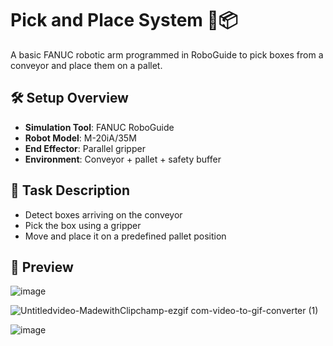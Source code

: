 # Pick and Place System 🤖📦

A basic FANUC robotic arm programmed in RoboGuide to pick boxes from a conveyor and place them on a pallet.

## 🛠️ Setup Overview

- **Simulation Tool**: FANUC RoboGuide
- **Robot Model**: M-20iA/35M
- **End Effector**: Parallel gripper
- **Environment**: Conveyor + pallet + safety buffer

## 🎯 Task Description

- Detect boxes arriving on the conveyor
- Pick the box using a gripper
- Move and place it on a predefined pallet position

## 📸 Preview

![image](https://github.com/user-attachments/assets/e4bc3330-02fb-45d2-aa2a-490d6d42f3a2)

![Untitledvideo-MadewithClipchamp-ezgif com-video-to-gif-converter (1)](https://github.com/user-attachments/assets/67488eeb-ec29-404a-97d9-8ea54dd411cd)

![image](https://github.com/user-attachments/assets/3ffa1850-af28-40e1-9f67-c47f669bbd56)

